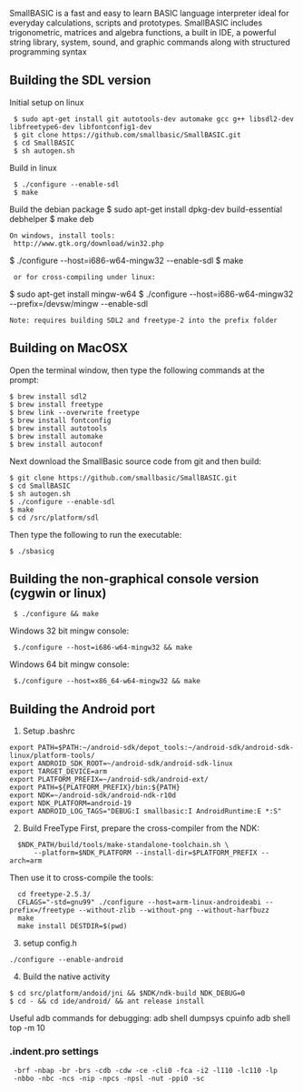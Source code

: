 SmallBASIC is a fast and easy to learn BASIC language interpreter ideal for everyday calculations, scripts and prototypes. SmallBASIC includes trigonometric, matrices and algebra functions, a built in IDE, a powerful string library, system, sound, and graphic commands along with structured programming syntax

## Building the SDL version

Initial setup on linux
```
 $ sudo apt-get install git autotools-dev automake gcc g++ libsdl2-dev libfreetype6-dev libfontconfig1-dev
 $ git clone https://github.com/smallbasic/SmallBASIC.git
 $ cd SmallBASIC
 $ sh autogen.sh
```
Build in linux
```
 $ ./configure --enable-sdl
 $ make
```
Build the debian package
 $ sudo apt-get install dpkg-dev build-essential debhelper
 $ make deb
```
On windows, install tools:
 http://www.gtk.org/download/win32.php
```
 $ ./configure --host=i686-w64-mingw32 --enable-sdl
 $ make
```
 or for cross-compiling under linux:
```
 $ sudo apt-get install mingw-w64
 $ ./configure --host=i686-w64-mingw32 --prefix=/devsw/mingw --enable-sdl
```
Note: requires building SDL2 and freetype-2 into the prefix folder
```

## Building on MacOSX

Open the terminal window, then type the following commands at the prompt:

```
$ brew install sdl2
$ brew install freetype
$ brew link --overwrite freetype
$ brew install fontconfig
$ brew install autotools
$ brew install automake
$ brew install autoconf
```

Next download the SmallBasic source code from git and then build:

```
$ git clone https://github.com/smallbasic/SmallBASIC.git
$ cd SmallBASIC
$ sh autogen.sh
$ ./configure --enable-sdl
$ make
$ cd /src/platform/sdl
```

Then type the following to run the executable:

```
$ ./sbasicg
```

## Building the non-graphical console version (cygwin or linux)
```
 $ ./configure && make
```
 Windows 32 bit mingw console:
```
 $./configure --host=i686-w64-mingw32 && make
```
 Windows 64 bit mingw console:
```
 $./configure --host=x86_64-w64-mingw32 && make
```
## Building the Android port

1. Setup .bashrc
```
export PATH=$PATH:~/android-sdk/depot_tools:~/android-sdk/android-sdk-linux/platform-tools/
export ANDROID_SDK_ROOT=~/android-sdk/android-sdk-linux
export TARGET_DEVICE=arm
export PLATFORM_PREFIX=~/android-sdk/android-ext/
export PATH=${PLATFORM_PREFIX}/bin:${PATH}
export NDK=~/android-sdk/android-ndk-r10d
export NDK_PLATFORM=android-19
export ANDROID_LOG_TAGS="DEBUG:I smallbasic:I AndroidRuntime:E *:S"
```

2. Build FreeType
First, prepare the cross-compiler from the NDK:
```
  $NDK_PATH/build/tools/make-standalone-toolchain.sh \
      --platform=$NDK_PLATFORM --install-dir=$PLATFORM_PREFIX --arch=arm
```
Then use it to cross-compile the tools:
```
  cd freetype-2.5.3/
  CFLAGS="-std=gnu99" ./configure --host=arm-linux-androideabi --prefix=/freetype --without-zlib --without-png --without-harfbuzz
  make
  make install DESTDIR=$(pwd)
```

3. setup config.h
```
./configure --enable-android
```

4. Build the native activity
```
$ cd src/platform/andoid/jni && $NDK/ndk-build NDK_DEBUG=0
$ cd - && cd ide/android/ && ant release install
```
Useful adb commands for debugging:
adb shell dumpsys cpuinfo
adb shell top -m 10

### .indent.pro settings
```
 -brf -nbap -br -brs -cdb -cdw -ce -cli0 -fca -i2 -l110 -lc110 -lp
 -nbbo -nbc -ncs -nip -npcs -npsl -nut -ppi0 -sc
```
